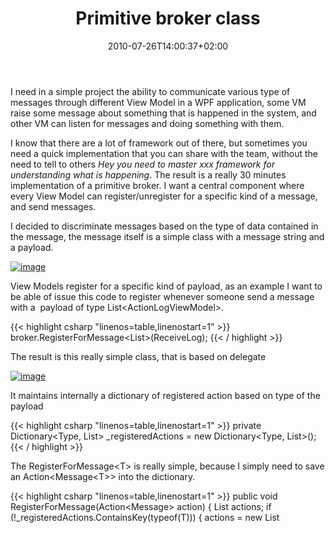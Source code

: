 ﻿---
title: "Primitive broker class"
description: ""
date: 2010-07-26T14:00:37+02:00
draft: false
tags: [Experiences]
categories: [Experiences]
---
I need in a simple project the ability to communicate various type of messages through different View Model in a WPF application, some VM raise some message about something that is happened in the system, and other VM can listen for messages and doing something with them.

I know that there are a lot of framework out of there, but sometimes you need a quick implementation that you can share with the team, without the need to tell to others *Hey you need to master xxx framework for understanding what is happening*. The result is a really 30 minutes implementation of a primitive broker. I want a central component where every View Model can register/unregister for a specific kind of a message, and send messages.

I decided to discriminate messages based on the type of data contained in the message, the message itself is a simple class with a message string and a payload.

[![image](https://www.codewrecks.com/blog/wp-content/uploads/2010/07/image_thumb17.png "image")](https://www.codewrecks.com/blog/wp-content/uploads/2010/07/image17.png)

View Models register for a specific kind of payload, as an example I want to be able of issue this code to register whenever someone send a message with a  payload of type List&lt;ActionLogViewModel&gt;.

{{< highlight csharp "linenos=table,linenostart=1" >}}
broker.RegisterForMessage<List<ActionLogViewModel>>(ReceiveLog);
{{< / highlight >}}

The result is this really simple class, that is based on delegate

[![image](https://www.codewrecks.com/blog/wp-content/uploads/2010/07/image_thumb18.png "image")](https://www.codewrecks.com/blog/wp-content/uploads/2010/07/image18.png)

It maintains internally a dictionary of registered action based on type of the payload

{{< highlight csharp "linenos=table,linenostart=1" >}}
private Dictionary<Type, List<Object>> _registeredActions =
new Dictionary<Type, List<Object>>();
{{< / highlight >}}

The RegisterForMessage&lt;T&gt; is really simple, because I simply need to save an Action&lt;Message&lt;T&gt;&gt; into the dictionary.

{{< highlight csharp "linenos=table,linenostart=1" >}}
public void RegisterForMessage<T>(Action<Message<T>> action)
{
List<Object> actions;
if (!_registeredActions.ContainsKey(typeof(T)))
{
actions = new List<Object>();
_registeredActions.Add(typeof(T), actions);
}
else
{
actions = _registeredActions[typeof(T)];
}
 
actions.Add(action);
}
{{< / highlight >}}

The send message is a very simple function too because it look for registered action in the internal dictionary, and executes them one after the other.

I know that this is really a too simple implementation for a serious brocker system, but for a  simple program, where my only need is to dispatch some messages between windows, it is enough. The main advantage of this approach, is that it is really simple to understand, and I can avoid to force other members of the team to learn new framework.

alk.
